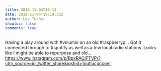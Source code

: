 ```yaml
---
title: 2018-11-04T19-14
date: 2018-11-04T19:14:53Z
author: Lee Turner
showtoc: false
comments: true
---
```


Having a play around with #volumio on an old #raspberrypi . Got it connected through to #spotify as well as a few local radio stations. Looks like I might be able to repurpose and old… https://www.instagram.com/p/BpxRAQlFTVP/?utm_source=ig_twitter_share&igshid=1qutlucpncoer

